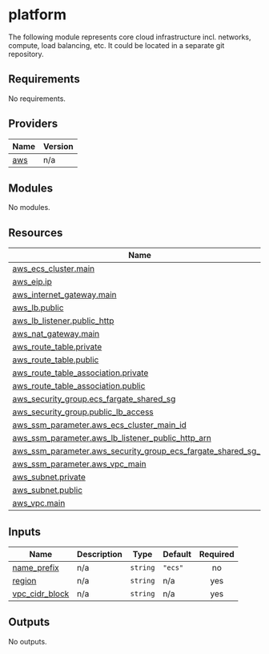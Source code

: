 # platform

The following module represents core cloud infrastructure incl. networks,
compute, load balancing, etc. It could be located in a separate git repository.

## Requirements

No requirements.

## Providers

| Name                                             | Version |
| ------------------------------------------------ | ------- |
| <a name="provider_aws"></a> [aws](#provider_aws) | n/a     |

## Modules

No modules.

## Resources

| Name                                                                                                                                                       | Type     |
| ---------------------------------------------------------------------------------------------------------------------------------------------------------- | -------- |
| [aws_ecs_cluster.main](https://registry.terraform.io/providers/hashicorp/aws/latest/docs/resources/ecs_cluster)                                            | resource |
| [aws_eip.ip](https://registry.terraform.io/providers/hashicorp/aws/latest/docs/resources/eip)                                                              | resource |
| [aws_internet_gateway.main](https://registry.terraform.io/providers/hashicorp/aws/latest/docs/resources/internet_gateway)                                  | resource |
| [aws_lb.public](https://registry.terraform.io/providers/hashicorp/aws/latest/docs/resources/lb)                                                            | resource |
| [aws_lb_listener.public_http](https://registry.terraform.io/providers/hashicorp/aws/latest/docs/resources/lb_listener)                                     | resource |
| [aws_nat_gateway.main](https://registry.terraform.io/providers/hashicorp/aws/latest/docs/resources/nat_gateway)                                            | resource |
| [aws_route_table.private](https://registry.terraform.io/providers/hashicorp/aws/latest/docs/resources/route_table)                                         | resource |
| [aws_route_table.public](https://registry.terraform.io/providers/hashicorp/aws/latest/docs/resources/route_table)                                          | resource |
| [aws_route_table_association.private](https://registry.terraform.io/providers/hashicorp/aws/latest/docs/resources/route_table_association)                 | resource |
| [aws_route_table_association.public](https://registry.terraform.io/providers/hashicorp/aws/latest/docs/resources/route_table_association)                  | resource |
| [aws_security_group.ecs_fargate_shared_sg](https://registry.terraform.io/providers/hashicorp/aws/latest/docs/resources/security_group)                     | resource |
| [aws_security_group.public_lb_access](https://registry.terraform.io/providers/hashicorp/aws/latest/docs/resources/security_group)                          | resource |
| [aws_ssm_parameter.aws_ecs_cluster_main_id](https://registry.terraform.io/providers/hashicorp/aws/latest/docs/resources/ssm_parameter)                     | resource |
| [aws_ssm_parameter.aws_lb_listener_public_http_arn](https://registry.terraform.io/providers/hashicorp/aws/latest/docs/resources/ssm_parameter)             | resource |
| [aws_ssm_parameter.aws_security_group_ecs_fargate_shared_sg_id](https://registry.terraform.io/providers/hashicorp/aws/latest/docs/resources/ssm_parameter) | resource |
| [aws_ssm_parameter.aws_vpc_main](https://registry.terraform.io/providers/hashicorp/aws/latest/docs/resources/ssm_parameter)                                | resource |
| [aws_subnet.private](https://registry.terraform.io/providers/hashicorp/aws/latest/docs/resources/subnet)                                                   | resource |
| [aws_subnet.public](https://registry.terraform.io/providers/hashicorp/aws/latest/docs/resources/subnet)                                                    | resource |
| [aws_vpc.main](https://registry.terraform.io/providers/hashicorp/aws/latest/docs/resources/vpc)                                                            | resource |

## Inputs

| Name                                                                        | Description | Type     | Default | Required |
| --------------------------------------------------------------------------- | ----------- | -------- | ------- | :------: |
| <a name="input_name_prefix"></a> [name_prefix](#input_name_prefix)          | n/a         | `string` | `"ecs"` |    no    |
| <a name="input_region"></a> [region](#input_region)                         | n/a         | `string` | n/a     |   yes    |
| <a name="input_vpc_cidr_block"></a> [vpc_cidr_block](#input_vpc_cidr_block) | n/a         | `string` | n/a     |   yes    |

## Outputs

No outputs.
